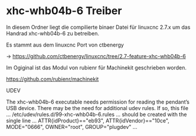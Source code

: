 xhc-whb04b-6 Treiber
====================
In diesem Ordner liegt die compilierte binaer Datei für linuxcnc 2.7.x  um
das Handrad xhc-whb04b-6 zu betreiben.

Es stammt aus dem linuxcnc Port von ctbenergy

-> https://github.com/ctbenergy/linuxcnc/tree/2.7-feature-xhc-whb04b-6

Im Ogiginal ist das Modul von rubienr  für Machinekit geschrieben worden.

https://github.com/rubienr/machinekit 


UDEV

The xhc-whb04b-6 executable needs permission for reading the pendant’s USB device. There may be the need for additional udev rules. If so, this file
...
/etc/udev/rules.d/99-xhc-whb04b-6.rules
...
should be created with the single line
...
ATTR{idProduct}=="eb93", ATTR{idVendor}=="10ce", MODE="0666", OWNER="root", GROUP="plugdev"
...
